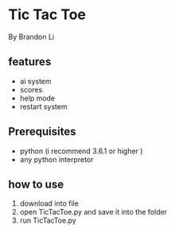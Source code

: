 Tic Tac Toe
=======
By Brandon Li
## features
- ai system
- scores
- help mode
- restart system

## Prerequisites
- python (i recommend 3.6.1 or higher )
- any python interpretor

## how to use
1. download into file
2. open TicTacToe.py and save it into the folder 
3. run TicTacToe.py


